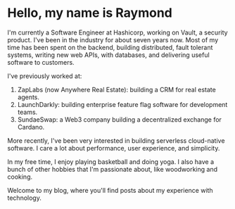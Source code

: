 # Hello, my name is Raymond

I'm currently a Software Engineer at Hashicorp, working on Vault, a security product.
I've been in the industry for about seven years now. Most of my time has been spent on the backend, building distributed, fault tolerant systems, writing new web APIs, with databases, and delivering useful software to customers.

I've previously worked at:

1. ZapLabs (now Anywhere Real Estate): building a CRM for real estate agents.
2. LaunchDarkly: building enterprise feature flag software for development teams.
3. SundaeSwap: a Web3 company building a decentralized exchange for Cardano.

More recently, I've been very interested in building serverless cloud-native software.
I care a lot about performance, user experience, and simplicity.

In my free time, I enjoy playing basketball and doing yoga.
I also have a bunch of other hobbies that I'm passionate about,
like woodworking and cooking.

Welcome to my blog, where you'll find posts about my experience with technology.
